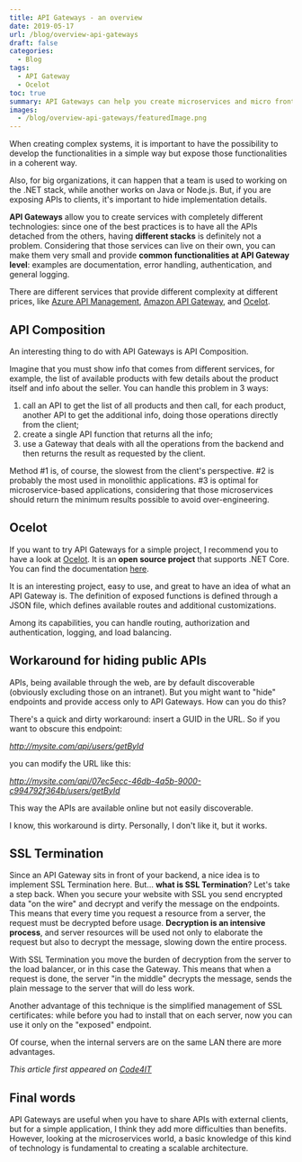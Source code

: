 ```yaml
---
title: API Gateways - an overview
date: 2019-05-17
url: /blog/overview-api-gateways
draft: false
categories:
  - Blog
tags:
  - API Gateway
  - Ocelot
toc: true
summary: API Gateways can help you create microservices and micro frontends, and expose rich APIs to your customers while keeping things simple on your company.
images:
  - /blog/overview-api-gateways/featuredImage.png
---
```


When creating complex systems, it is important to have the possibility to develop the functionalities in a simple way but expose those functionalities in a coherent way.

Also, for big organizations, it can happen that a team is used to working on the .NET stack, while another works on Java or Node.js. But, if you are exposing APIs to clients, it's important to hide implementation details.

**API Gateways** allow you to create services with completely different technologies: since one of the best practices is to have all the APIs detached from the others, having **different stacks** is definitely not a problem. Considering that those services can live on their own, you can make them very small and provide **common functionalities at API Gateway level**: examples are documentation, error handling, authentication, and general logging.

There are different services that provide different complexity at different prices, like [Azure API Management](https://azure.microsoft.com/en-us/services/api-management/ "Azure API Management reference"), [Amazon API Gateway](https://aws.amazon.com/api-gateway/ "Amazon AWS API Gateway reference"), and [Ocelot](https://github.com/ThreeMammals/Ocelot "Ocelot repository").

## API Composition

An interesting thing to do with API Gateways is API Composition.

Imagine that you must show info that comes from different services, for example, the list of available products with few details about the product itself and info about the seller. You can handle this problem in 3 ways:

1. call an API to get the list of all products and then call, for each product, another API to get the additional info, doing those operations directly from the client;
2. create a single API function that returns all the info;
3. use a Gateway that deals with all the operations from the backend and then returns the result as requested by the client.

Method #1 is, of course, the slowest from the client's perspective. #2 is probably the most used in monolithic applications. #3 is optimal for microservice-based applications, considering that those microservices should return the minimum results possible to avoid over-engineering.

## Ocelot

If you want to try API Gateways for a simple project, I recommend you to have a look at [Ocelot](https://github.com/ThreeMammals/Ocelot "Ocelot GitHub link"). It is an **open source project** that supports .NET Core. You can find the documentation [here](https://ocelot.readthedocs.io/en/latest/ "Ocelot documentation").

It is an interesting project, easy to use, and great to have an idea of what an API Gateway is. The definition of exposed functions is defined through a JSON file, which defines available routes and additional customizations.

Among its capabilities, you can handle routing, authorization and authentication, logging, and load balancing.

## Workaround for hiding public APIs

APIs, being available through the web, are by default discoverable (obviously excluding those on an intranet). But you might want to "hide" endpoints and provide access only to API Gateways. How can you do this?

There's a quick and dirty workaround: insert a GUID in the URL. So if you want to obscure this endpoint:

_http://mysite.com/api/users/getById_

you can modify the URL like this:

_http://mysite.com/api/07ec5ecc-46db-4a5b-9000-c994792f364b/users/getById_

This way the APIs are available online but not easily discoverable.

I know, this workaround is dirty. Personally, I don't like it, but it works.

## SSL Termination

Since an API Gateway sits in front of your backend, a nice idea is to implement SSL Termination here. But... **what is SSL Termination**? Let's take a step back.
When you secure your website with SSL you send encrypted data "on the wire" and decrypt and verify the message on the endpoints. This means that every time you request a resource from a server, the request must be decrypted before usage. **Decryption is an intensive process**, and server resources will be used not only to elaborate the request but also to decrypt the message, slowing down the entire process.

With SSL Termination you move the burden of decryption from the server to the load balancer, or in this case the Gateway. This means that when a request is done, the server "in the middle" decrypts the message, sends the plain message to the server that will do less work.

Another advantage of this technique is the simplified management of SSL certificates: while before you had to install that on each server, now you can use it only on the "exposed" endpoint.

Of course, when the internal servers are on the same LAN there are more advantages.

_This article first appeared on [Code4IT](https://www.code4it.dev/)_

## Final words

API Gateways are useful when you have to share APIs with external clients, but for a simple application, I think they add more difficulties than benefits. However, looking at the microservices world, a basic knowledge of this kind of technology is fundamental to creating a scalable architecture.
